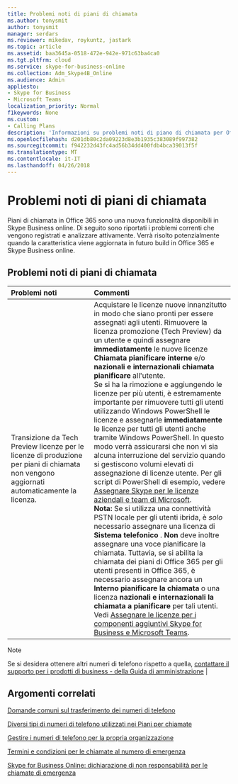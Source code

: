 ```yaml
---
title: Problemi noti di piani di chiamata
ms.author: tonysmit
author: tonysmit
manager: serdars
ms.reviewer: mikedav, roykuntz, jastark
ms.topic: article
ms.assetid: baa3645a-0518-472e-942e-971c63ba4ca0
ms.tgt.pltfrm: cloud
ms.service: skype-for-business-online
ms.collection: Adm_Skype4B_Online
ms.audience: Admin
appliesto:
- Skype for Business
- Microsoft Teams
localization_priority: Normal
f1keywords: None
ms.custom:
- Calling Plans
description: 'Informazioni su problemi noti di piano di chiamata per Office 365 (tramite la chiamata PSTN) e operazioni su di essi. '
ms.openlocfilehash: d201db80c2da09223d8e3b1935c383089f997382
ms.sourcegitcommit: f942232d43fc4ad56b34dd400fdb4bca39013f5f
ms.translationtype: MT
ms.contentlocale: it-IT
ms.lasthandoff: 04/26/2018
---
```

# <a name="calling-plans-known-issues"></a>Problemi noti di piani di chiamata

Piani di chiamata in Office 365 sono una nuova funzionalità disponibili in Skype Business online. Di seguito sono riportati i problemi correnti che vengono registrati e analizzare attivamente. Verrà risolto potenzialmente quando la caratteristica viene aggiornata in futuro build in Office 365 e Skype Business online.
  
## <a name="calling-plans-known-issues"></a>Problemi noti di piani di chiamata

|**Problemi noti**|**Commenti**|
|:-----|:-----|
|Transizione da Tech Preview licenze per le licenze di produzione per piani di chiamata non vengono aggiornati automaticamente la licenza.  <br/> |Acquistare le licenze nuove innanzitutto in modo che siano pronti per essere assegnati agli utenti. Rimuovere la licenza promozione (Tech Preview) da un utente e quindi assegnare **immediatamente** le nuove licenze **Chiamata pianificare interne** e/o **nazionali e internazionali chiamata pianificare** all'utente. <br/> Se si ha la rimozione e aggiungendo le licenze per più utenti, è estremamente importante per rimuovere tutti gli utenti utilizzando Windows PowerShell le licenze e assegnarle **immediatamente** le licenze per tutti gli utenti anche tramite Windows PowerShell. In questo modo verrà assicurarsi che non vi sia alcuna interruzione del servizio quando si gestiscono volumi elevati di assegnazione di licenze utente. Per gli script di PowerShell di esempio, vedere [Assegnare Skype per le licenze aziendali e team di Microsoft](../skype-for-business-and-microsoft-teams-add-on-licensing/assign-skype-for-business-and-microsoft-teams-licenses.md).  <br/> **Nota:** Se si utilizza una connettività PSTN locale per gli utenti ibrida, è *solo* necessario assegnare una licenza di **Sistema telefonico** . **Non** deve inoltre assegnare una voce pianificare la chiamata. Tuttavia, se si abilita la chiamata dei piani di Office 365 per gli utenti presenti in Office 365, è necessario assegnare ancora un **Interno pianificare la chiamata** o una licenza **nazionali e internazionali la chiamata a pianificare** per tali utenti. Vedi [Assegnare le licenze per i componenti aggiuntivi Skype for Business e Microsoft Teams](../skype-for-business-and-microsoft-teams-add-on-licensing/assign-skype-for-business-and-microsoft-teams-licenses.md).

> [!NOTE]
> Se si desidera ottenere altri numeri di telefono rispetto a quella, [contattare il supporto per i prodotti di business - della Guida di amministrazione](https://support.office.com/article/32a17ca7-6fa0-4870-8a8d-e25ba4ccfd4b)         |
   
## <a name="related-topics"></a>Argomenti correlati
[Domande comuni sul trasferimento dei numeri di telefono](transferring-phone-numbers-common-questions.md)

[Diversi tipi di numeri di telefono utilizzati nei Piani per chiamate](different-kinds-of-phone-numbers-used-for-calling-plans.md)

[Gestire i numeri di telefono per la propria organizzazione](../what-are-calling-plans-in-office-365/manage-phone-numbers-for-your-organization/manage-phone-numbers-for-your-organization.md)

[Termini e condizioni per le chiamate al numero di emergenza](../legal-and-regulatory/emergency-calling-terms-and-conditions.md)

[Skype for Business Online: dichiarazione di non responsabilità per le chiamate di emergenza](https://github.com/MicrosoftDocs/OfficeDocs-SkypeForBusiness/blob/live/Skype/SfbOnline/downloads/emergency-calling/emergency-calling-label-(en-us)-(v.1.0).zip?raw=true)

  
 
